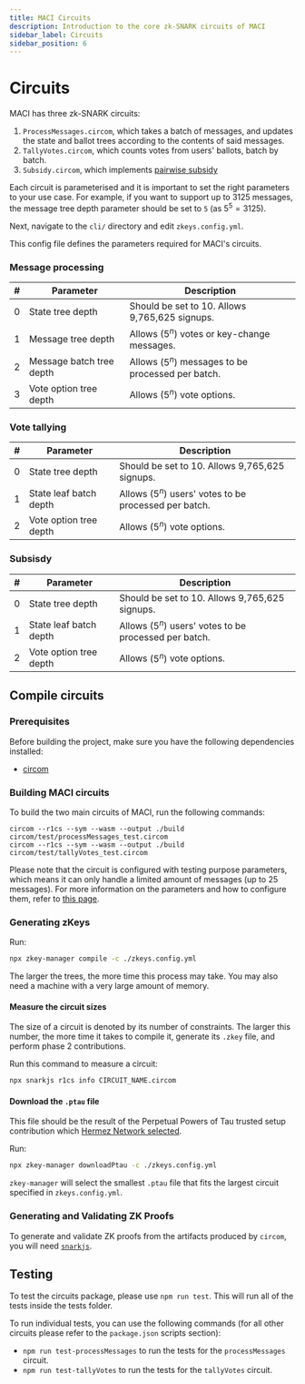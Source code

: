 ```yaml
---
title: MACI Circuits
description: Introduction to the core zk-SNARK circuits of MACI
sidebar_label: Circuits
sidebar_position: 6
---
```


# Circuits

MACI has three zk-SNARK circuits:

1. `ProcessMessages.circom`, which takes a batch of messages, and updates the
   state and ballot trees according to the contents of said messages.
2. `TallyVotes.circom`, which counts votes from users' ballots, batch by batch.
3. `Subsidy.circom`, which implements [pairwise subsidy](https://hackmd.io/@chaosma/H1_9xmT2K)

Each circuit is parameterised and it is important to set the right parameters
to your use case. For example, if you want to support up to 3125 messages, the message tree depth parameter should be set to `5` (as $5^5 = 3125$).

Next, navigate to the `cli/` directory and edit `zkeys.config.yml`.

This config file defines the parameters required for MACI's circuits.

### Message processing

| #   | Parameter                | Description                                          |
| --- | ------------------------ | ---------------------------------------------------- |
| 0   | State tree depth         | Should be set to 10. Allows 9,765,625 signups.       |
| 1   | Message tree depth       | Allows $(5^{n})$ votes or key-change messages.       |
| 2   | Message batch tree depth | Allows $(5^{n})$ messages to be processed per batch. |
| 3   | Vote option tree depth   | Allows $(5^{n})$ vote options.                       |

### Vote tallying

| #   | Parameter              | Description                                              |
| --- | ---------------------- | -------------------------------------------------------- |
| 0   | State tree depth       | Should be set to 10. Allows 9,765,625 signups.           |
| 1   | State leaf batch depth | Allows $(5^{n})$ users' votes to be processed per batch. |
| 2   | Vote option tree depth | Allows $(5^{n})$ vote options.                           |

### Subsisdy

| #   | Parameter              | Description                                              |
| --- | ---------------------- | -------------------------------------------------------- |
| 0   | State tree depth       | Should be set to 10. Allows 9,765,625 signups.           |
| 1   | State leaf batch depth | Allows $(5^{n})$ users' votes to be processed per batch. |
| 2   | Vote option tree depth | Allows $(5^{n})$ vote options.                           |

## Compile circuits

### Prerequisites

Before building the project, make sure you have the following dependencies installed:

- [circom](https://docs.circom.io/downloads/downloads/)

### Building MACI circuits

To build the two main circuits of MACI, run the following commands:

```
circom --r1cs --sym --wasm --output ./build circom/test/processMessages_test.circom
circom --r1cs --sym --wasm --output ./build circom/test/tallyVotes_test.circom
```

Please note that the circuit is configured with testing purpose parameters, which means it can only handle a limited amount of messages (up to 25 messages). For more information on the parameters and how to configure them, refer to [this page](https://maci.pse.dev/docs/circuits.html#compile-circuits).

### Generating zKeys

Run:

```bash
npx zkey-manager compile -c ./zkeys.config.yml
```

The larger the trees, the more time this process may take. You may also need a
machine with a very large amount of memory.

#### Measure the circuit sizes

The size of a circuit is denoted by its number of constraints. The larger this
number, the more time it takes to compile it, generate its `.zkey` file, and
perform phase 2 contributions.

Run this command to measure a circuit:

```bash
npx snarkjs r1cs info CIRCUIT_NAME.circom
```

#### Download the `.ptau` file

This file should be the result of the Perpetual Powers of Tau trusted setup
contribution which [Hermez Network
selected](https://blog.hermez.io/hermez-cryptographic-setup/).

Run:

```bash
npx zkey-manager downloadPtau -c ./zkeys.config.yml
```

`zkey-manager` will select the smallest `.ptau` file that fits the largest
circuit specified in `zkeys.config.yml`.

### Generating and Validating ZK Proofs

To generate and validate ZK proofs from the artifacts produced by `circom`, you will need [`snarkjs`](https://github.com/iden3/snarkjs#groth16-1).

## Testing

To test the circuits package, please use `npm run test`. This will run all of the tests inside the tests folder.

To run individual tests, you can use the following commands (for all other circuits please refer to the `package.json` scripts section):

* `npm run test-processMessages` to run the tests for the `processMessages` circuit.
* `npm run test-tallyVotes` to run the tests for the `tallyVotes` circuit.
